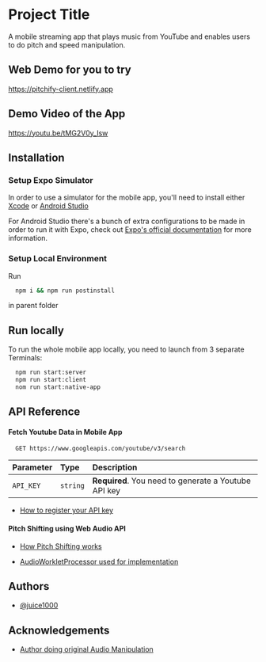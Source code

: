 # Project Title

A mobile streaming app that plays music from YouTube and enables users to do pitch and speed manipulation.

## Web Demo for you to try

https://pitchify-client.netlify.app

## Demo Video of the App

https://youtu.be/tMG2V0y_Isw

## Installation

### Setup Expo Simulator

In order to use a simulator for the mobile app, you'll need to install either [Xcode](https://apps.apple.com/us/app/xcode/id497799835?mt=12) or [Android Studio](https://developer.android.com/studio)

For Android Studio there's a bunch of extra configurations to be made in order to run it with Expo, check out [Expo's official documentation](https://docs.expo.dev/workflow/android-studio-emulator/) for more information.

### Setup Local Environment

Run

```bash
  npm i && npm run postinstall
```

in parent folder

## Run locally

To run the whole mobile app locally, you need to launch from 3 separate Terminals:

```bash
  npm run start:server
  npm run start:client
  nom run start:native-app
```

## API Reference

#### Fetch Youtube Data in Mobile App

```http
  GET https://www.googleapis.com/youtube/v3/search
```

| Parameter | Type     | Description                                          |
| :-------- | :------- | :--------------------------------------------------- |
| `API_KEY` | `string` | **Required**. You need to generate a Youtube API key |

- [How to register your API key](https://developers.google.com/youtube/v3/getting-started?hl=de)

#### Pitch Shifting using Web Audio API

- [How Pitch Shifting works](https://www.researchgate.net/publication/228756320_New_phase-vocoder_techniques_for_real-time_pitch_shifting)

- [AudioWorkletProcessor used for implementation](https://developer.mozilla.org/en-US/docs/Web/API/AudioWorkletProcessor)

## Authors

- [@juice1000](https://www.github.com/juice1000)

## Acknowledgements

- [Author doing original Audio Manipulation ](https://github.com/olvb)
